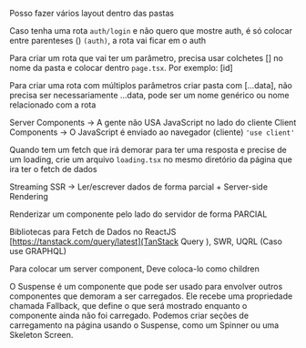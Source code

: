 Posso fazer vários layout dentro das pastas

Caso tenha uma rota `auth/login` e não quero que mostre auth, é só colocar entre parenteses () `(auth)`, a rota vai ficar em o auth

Para criar um rota que vai ter um parâmetro, precisa usar colchetes [] no nome da pasta e colocar dentro `page.tsx`. Por exemplo: [id]

Para criar uma rota com múltiplos parâmetros criar pasta com [...data], não precisa ser necessariamente ...data, pode ser um nome genérico ou nome relacionado com a rota

Server Components -> A gente não USA JavaScript no lado do cliente
Client Components -> O JavaScript é enviado ao navegador (cliente) `'use client'`

Quando tem um fetch que irá demorar para ter uma resposta e precise de um loading, crie um arquivo `loading.tsx` no mesmo diretório da página que ira ter o fetch de dados

Streaming SSR -> Ler/escrever dados de forma parcial + Server-side Rendering

Renderizar um componente pelo lado do servidor de forma PARCIAL

Bibliotecas para Fetch de Dados no ReactJS [https://tanstack.com/query/latest](TanStack Query ), SWR, UQRL (Caso use GRAPHQL)

Para colocar um server component, Deve coloca-lo como children

O Suspense é um componente que pode ser usado para envolver outros componentes que demoram a ser carregados. Ele recebe uma propriedade chamada Fallback, que define o que será mostrado enquanto o componente ainda não foi carregado. Podemos criar seções de carregamento na página usando o Suspense, como um Spinner ou uma Skeleton Screen.
